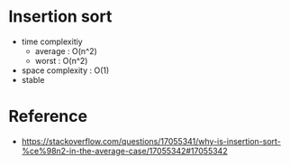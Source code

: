 # Insertion sort
- time complexitiy
  - average : O(n^2)
  - worst : O(n^2)
- space complexity : O(1)
- stable

# Reference
- https://stackoverflow.com/questions/17055341/why-is-insertion-sort-%ce%98n2-in-the-average-case/17055342#17055342
